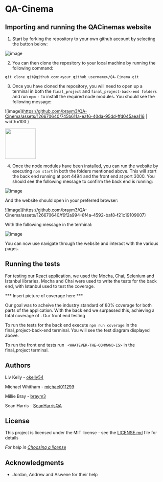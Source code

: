 # QA-Cinema

## Importing and running the QACinemas website

1. Start by forking the repository to your own github account by selecting the button below:

![image](https://github.com/braym3/QA-Cinema/assets/126670640/d10a360c-1611-485d-ab1c-8421d1f0fbbd)

2. You can then clone the repository to your local machine by running the following command:
```
git clone git@github.com:<your_github_username>/QA-Cinema.git
```
3. Once you have cloned the repository, you will need to open up a terminal in both the ```final_project``` and ```final_project-back-end folders``` and run ```npm i``` to install the required node modules. You should see the following message:

![image](https://github.com/braym3/QA-Cinema/assets/126670640/745b611a-eaf6-40da-95dd-ffd045aea116 | width=100 )

<img src="https://github.com/braym3/QA-Cinema/assets/126670640/745b611a-eaf6-40da-95dd-ffd045aea116" width="100" height="100">

4. Once the node modules have been installed, you can run the website by executing ```npm start``` in both the folders mentioned above. This will start the back end running at port 4494 and the front end at port 3000. You should see the following message to confirm the back end is running:

![image](https://github.com/braym3/QA-Cinema/assets/126670640/173151e0-9837-4392-af83-e61f8262efa8)

And the website should open in your preferred browser:

<REPLACE-THIS-IMAGE>
![image](https://github.com/braym3/QA-Cinema/assets/126670640/f6f2a994-8f4a-4592-baf8-f21c19109007)
  
With the following message in the terminal:
  
![image](https://github.com/braym3/QA-Cinema/assets/126670640/fdda68cc-61fc-489d-8c3f-7dd0ca2561f7)

You can now use navigate through the website and interact with the various pages.

## Running the tests

For testing our React application, we used the Mocha, Chai, Selenium and Istanbul libraries. Mocha and Chai were used to write the tests for the back end, with Istanbul used to test the coverage. 

*** Insert picture of coverage here ***

Our goal was to acheive the industry standard of 80% coverage for both parts of the application. With the back end we surpassed this, achieving a total coverage of <INSERT-COVERAGE-HERE>. Our front end testing <INSERT-DETAILS-HERE>
  
To run the tests for the back end execute ```npm run coverage``` in the final_project-back-end terminal. You will see the test diagram displayed above.
  
To run the front end tests run ``` <WHATEVER-THE-COMMAND-IS>``` in the final_project terminal.
  
## Authors
  
Liv Kelly - [okelly54](https://github.com/okelly54)
  
Michael Whitham - [michael011299](https://github.com/michael011299)
  
Millie Bray - [braym3](https://github.com/braym3)
  
Sean Harris - [SeanHarrisQA](https://github.com/SeanHarrisQA)
  
## License

This project is licensed under the MIT license - see the [LICENSE.md](LICENSE.md) file for details 

*For help in [Choosing a license](https://choosealicense.com/)*

## Acknowledgments

* Jordan, Andrew and Aswene for their help
  
  
